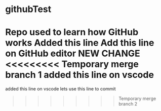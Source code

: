 # githubTest
Repo used to learn how GitHub works
Added this line
Add this line on GitHub editor
NEW CHANGE
<<<<<<<<< Temporary merge branch 1
added this line on vscode
=========
added this line on vscode
lets use this line to commit
>>>>>>>>> Temporary merge branch 2
